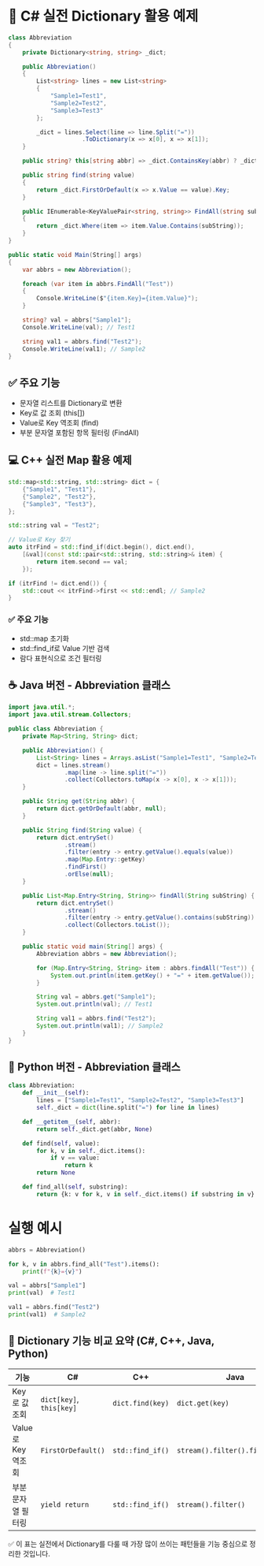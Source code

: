 # 📘 C# 실전 Dictionary 활용 예제

```csharp
class Abbreviation
{
    private Dictionary<string, string> _dict;

    public Abbreviation()
    {
        List<string> lines = new List<string>
        {
            "Sample1=Test1",
            "Sample2=Test2",
            "Sample3=Test3"
        };

        _dict = lines.Select(line => line.Split("="))
                     .ToDictionary(x => x[0], x => x[1]);
    }

    public string? this[string abbr] => _dict.ContainsKey(abbr) ? _dict[abbr] : null;

    public string find(string value)
    {
        return _dict.FirstOrDefault(x => x.Value == value).Key;
    }

    public IEnumerable<KeyValuePair<string, string>> FindAll(string subString)
    {
        return _dict.Where(item => item.Value.Contains(subString));
    }
}

public static void Main(String[] args)
{
    var abbrs = new Abbreviation();

    foreach (var item in abbrs.FindAll("Test"))
    {
        Console.WriteLine($"{item.Key}={item.Value}");
    }

    string? val = abbrs["Sample1"];
    Console.WriteLine(val); // Test1

    string val1 = abbrs.find("Test2");
    Console.WriteLine(val1); // Sample2
}
```

## ✅ 주요 기능
- 문자열 리스트를 Dictionary로 변환
- Key로 값 조회 (this[])
- Value로 Key 역조회 (find)
- 부분 문자열 포함된 항목 필터링 (FindAll)

## 💻 C++ 실전 Map 활용 예제
```cpp
std::map<std::string, std::string> dict = {
    {"Sample1", "Test1"},
    {"Sample2", "Test2"},
    {"Sample3", "Test3"},
};

std::string val = "Test2";

// Value로 Key 찾기
auto itrFind = std::find_if(dict.begin(), dict.end(),
    [&val](const std::pair<std::string, std::string>& item) {
        return item.second == val;
    });

if (itrFind != dict.end()) {
    std::cout << itrFind->first << std::endl; // Sample2
}
```

### ✅ 주요 기능
- std::map 초기화
- std::find_if로 Value 기반 검색
- 람다 표현식으로 조건 필터링




## ☕ Java 버전 - Abbreviation 클래스
```java
import java.util.*;
import java.util.stream.Collectors;

public class Abbreviation {
    private Map<String, String> dict;

    public Abbreviation() {
        List<String> lines = Arrays.asList("Sample1=Test1", "Sample2=Test2", "Sample3=Test3");
        dict = lines.stream()
                .map(line -> line.split("="))
                .collect(Collectors.toMap(x -> x[0], x -> x[1]));
    }

    public String get(String abbr) {
        return dict.getOrDefault(abbr, null);
    }

    public String find(String value) {
        return dict.entrySet()
                .stream()
                .filter(entry -> entry.getValue().equals(value))
                .map(Map.Entry::getKey)
                .findFirst()
                .orElse(null);
    }

    public List<Map.Entry<String, String>> findAll(String subString) {
        return dict.entrySet()
                .stream()
                .filter(entry -> entry.getValue().contains(subString))
                .collect(Collectors.toList());
    }

    public static void main(String[] args) {
        Abbreviation abbrs = new Abbreviation();

        for (Map.Entry<String, String> item : abbrs.findAll("Test")) {
            System.out.println(item.getKey() + "=" + item.getValue());
        }

        String val = abbrs.get("Sample1");
        System.out.println(val); // Test1

        String val1 = abbrs.find("Test2");
        System.out.println(val1); // Sample2
    }
}

```

## 🐍 Python 버전 - Abbreviation 클래스
```python
class Abbreviation:
    def __init__(self):
        lines = ["Sample1=Test1", "Sample2=Test2", "Sample3=Test3"]
        self._dict = dict(line.split("=") for line in lines)

    def __getitem__(self, abbr):
        return self._dict.get(abbr, None)

    def find(self, value):
        for k, v in self._dict.items():
            if v == value:
                return k
        return None

    def find_all(self, substring):
        return {k: v for k, v in self._dict.items() if substring in v}
```

# 실행 예시
```python
abbrs = Abbreviation()

for k, v in abbrs.find_all("Test").items():
    print(f"{k}={v}")

val = abbrs["Sample1"]
print(val)  # Test1

val1 = abbrs.find("Test2")
print(val1)  # Sample2
```



## 📌 Dictionary 기능 비교 요약 (C#, C++, Java, Python)

| 기능                     | C#                          | C++                          | Java                                     | Python                          |
|--------------------------|------------------------------|------------------------------|------------------------------------------|----------------------------------|
| Key로 값 조회            | `dict[key]`, `this[key]`     | `dict.find(key)`             | `dict.get(key)`                          | `dict[key]`, `dict.get(key)`     |
| Value로 Key 역조회       | `FirstOrDefault()`           | `std::find_if()`             | `stream().filter().findFirst()`          | `for-loop`, `next()`             |
| 부분 문자열 필터링       | `yield return`               | `std::find_if()`             | `stream().filter()`                      | `dict.items()` + 조건 필터링     |


✅ 이 표는 실전에서 Dictionary를 다룰 때 가장 많이 쓰이는 패턴들을 기능 중심으로 정리한 것입니다.




